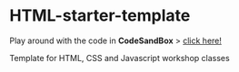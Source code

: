 # HTML-starter-template

Play around with the code in **CodeSandBox** > [click here!](https://codesandbox.io/s/github/davidvandenbor/html-starter-template)

Template for HTML, CSS and Javascript workshop classes
